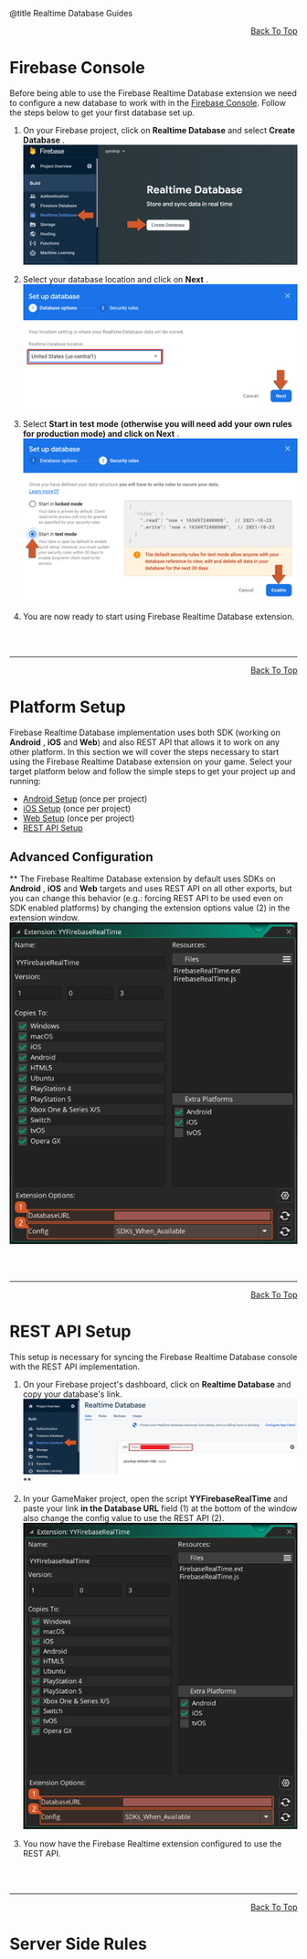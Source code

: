 @title Realtime Database Guides

<a id="top"></a>
<!-- Page HTML do not touch -->
<a /><p align="right">[Back To Top](#top)</p>

# Firebase Console

  Before being able to use the Firebase Realtime Database extension we need to configure a new database to work with in the [Firebase Console](https://console.firebase.google.com/). Follow the steps below to get your first database set up.

1. On your Firebase project, click on **Realtime Database** and select **Create Database** .<br>
          ![](assets/realtimeEnable.PNG)

2. Select your database location and click on **Next** .<br>
      ![](assets/realtimeStep1.PNG)

3. Select **Start in**  **test mode**  **(otherwise you will need add your own rules for production mode) and click on Next** .<br>
      ![](assets/realtimeStep2.PNG)

4. You are now ready to start using Firebase Realtime Database extension.


<br><br>

---

<!-- Page HTML do not touch -->
<a /><p align="right">[Back To Top](#top)</p>

# Platform Setup

  Firebase Realtime Database implementation uses both SDK (working on **Android** , **iOS** and **Web**) and also REST API that allows it to work on any other platform. In this section we will cover the steps necessary to start using the Firebase Realtime Database extension on your game.
  Select your target platform below and follow the simple steps to get your project up and running:

* [Android Setup](Platform-Setup#Android_Setup) (once per project)
* [iOS Setup](Platform-Setup#iOS Setup) (once per project)
* [Web Setup](Platform-Setup#Web_Setup) (once per project)
* [REST API Setup](#REST_API_Setup)

## Advanced Configuration

   ** The Firebase Realtime Database extension by default uses SDKs on **Android** , **iOS** and **Web** targets and uses REST API on all other exports, but you can change this behavior (e.g.: forcing REST API to be used even on SDK enabled platforms) by changing the extension options value (2) in the extension window.
  ![](assets/realtimeExtOpt.png)


<br><br>

---

<!-- Page HTML do not touch -->
<a /><p align="right">[Back To Top](#top)</p>

# REST API Setup

  This setup is necessary for syncing the Firebase Realtime Database console with the REST API implementation. 

1. On your Firebase project's dashboard, click on **Realtime Database** and copy your database's link.<br>
        ![](assets/realtimeDatabaseLink.png)
 ** 
2. In your GameMaker project, open the script **YYFirebaseRealTime** and paste your link **in the Database URL** field (1) at the bottom of the window also change the config value to use the REST API (2).<br>
      ![](assets/realtimeExtOpt.png)

3. You now have the Firebase Realtime extension configured to use the REST API.


<br><br>

---

<!-- Page HTML do not touch -->
<a /><p align="right">[Back To Top](#top)</p>

# Server Side Rules

